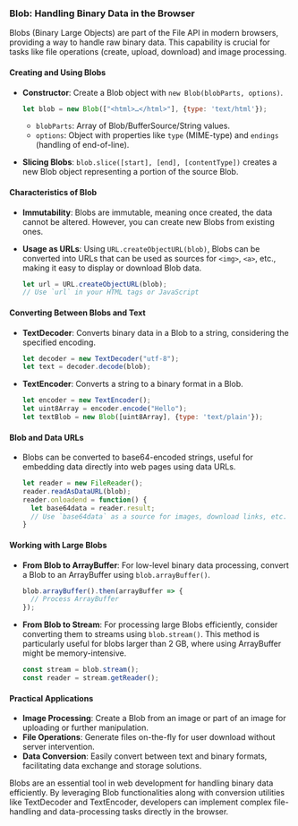 ### Blob: Handling Binary Data in the Browser

Blobs (Binary Large Objects) are part of the File API in modern browsers, providing a way to handle raw binary data. This capability is crucial for tasks like file operations (create, upload, download) and image processing.

#### Creating and Using Blobs

- **Constructor**: Create a Blob object with `new Blob(blobParts, options)`.

  ```javascript
  let blob = new Blob(["<html>…</html>"], {type: 'text/html'});
  ```

    - `blobParts`: Array of Blob/BufferSource/String values.
    - `options`: Object with properties like `type` (MIME-type) and `endings` (handling of end-of-line).

- **Slicing Blobs**: `blob.slice([start], [end], [contentType])` creates a new Blob object representing a portion of the source Blob.

#### Characteristics of Blob

- **Immutability**: Blobs are immutable, meaning once created, the data cannot be altered. However, you can create new Blobs from existing ones.
- **Usage as URLs**: Using `URL.createObjectURL(blob)`, Blobs can be converted into URLs that can be used as sources for `<img>`, `<a>`, etc., making it easy to display or download Blob data.

  ```javascript
  let url = URL.createObjectURL(blob);
  // Use `url` in your HTML tags or JavaScript
  ```

#### Converting Between Blobs and Text

- **TextDecoder**: Converts binary data in a Blob to a string, considering the specified encoding.

  ```javascript
  let decoder = new TextDecoder("utf-8");
  let text = decoder.decode(blob);
  ```

- **TextEncoder**: Converts a string to a binary format in a Blob.

  ```javascript
  let encoder = new TextEncoder();
  let uint8Array = encoder.encode("Hello");
  let textBlob = new Blob([uint8Array], {type: 'text/plain'});
  ```

#### Blob and Data URLs

- Blobs can be converted to base64-encoded strings, useful for embedding data directly into web pages using data URLs.

  ```javascript
  let reader = new FileReader();
  reader.readAsDataURL(blob);
  reader.onloadend = function() {
    let base64data = reader.result;
    // Use `base64data` as a source for images, download links, etc.
  }
  ```

#### Working with Large Blobs

- **From Blob to ArrayBuffer**: For low-level binary data processing, convert a Blob to an ArrayBuffer using `blob.arrayBuffer()`.

  ```javascript
  blob.arrayBuffer().then(arrayBuffer => {
    // Process ArrayBuffer
  });
  ```

- **From Blob to Stream**: For processing large Blobs efficiently, consider converting them to streams using `blob.stream()`. This method is particularly useful for blobs larger than 2 GB, where using ArrayBuffer might be memory-intensive.

  ```javascript
  const stream = blob.stream();
  const reader = stream.getReader();
  ```

#### Practical Applications

- **Image Processing**: Create a Blob from an image or part of an image for uploading or further manipulation.
- **File Operations**: Generate files on-the-fly for user download without server intervention.
- **Data Conversion**: Easily convert between text and binary formats, facilitating data exchange and storage solutions.

Blobs are an essential tool in web development for handling binary data efficiently. By leveraging Blob functionalities along with conversion utilities like TextDecoder and TextEncoder, developers can implement complex file-handling and data-processing tasks directly in the browser.
